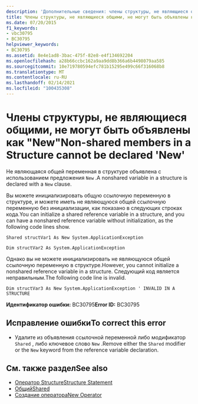 ```yaml
---
description: 'Дополнительные сведения: члены структуры, не являющиеся общими, не могут быть объявлены как "New"'
title: Члены структуры, не являющиеся общими, не могут быть объявлены как "New"
ms.date: 07/20/2015
f1_keywords:
- vbc30795
- BC30795
helpviewer_keywords:
- BC30795
ms.assetid: 8e4e1ad8-3bac-475f-82e8-e4f134692204
ms.openlocfilehash: a28b66ccbc162a9aa9dd8b366a6b4498079aa585
ms.sourcegitcommit: 10e719780594efc781b15295e499c66f316068b8
ms.translationtype: MT
ms.contentlocale: ru-RU
ms.lasthandoff: 02/14/2021
ms.locfileid: "100435308"
---
```

# <a name="non-shared-members-in-a-structure-cannot-be-declared-new"></a><span data-ttu-id="64986-103">Члены структуры, не являющиеся общими, не могут быть объявлены как "New"</span><span class="sxs-lookup"><span data-stu-id="64986-103">Non-shared members in a Structure cannot be declared 'New'</span></span>

<span data-ttu-id="64986-104">Не являющаяся общей переменная в структуре объявлена с использованием предложения `New` .</span><span class="sxs-lookup"><span data-stu-id="64986-104">A nonshared variable in a structure is declared with a `New` clause.</span></span>  
  
 <span data-ttu-id="64986-105">Вы можете инициализировать общую ссылочную переменную в структуре, и можете иметь не являющуюся общей ссылочную переменную без инициализации, как показано в следующих строках кода.</span><span class="sxs-lookup"><span data-stu-id="64986-105">You can initialize a shared reference variable in a structure, and you can have a nonshared reference variable without initialization, as the following code lines show.</span></span>  
  
 `Shared structVar1 As New System.ApplicationException`  
  
 `Dim structVar2 As System.ApplicationException`  
  
 <span data-ttu-id="64986-106">Однако вы не можете инициализировать не являющуюся общей ссылочную переменную в структуре.</span><span class="sxs-lookup"><span data-stu-id="64986-106">However, you cannot initialize a nonshared reference variable in a structure.</span></span> <span data-ttu-id="64986-107">Следующий код является неправильным.</span><span class="sxs-lookup"><span data-stu-id="64986-107">The following code line is invalid.</span></span>  
  
 `Dim structVar3 As New System.ApplicationException ' INVALID IN A STRUCTURE`  
  
 <span data-ttu-id="64986-108">**Идентификатор ошибки:** BC30795</span><span class="sxs-lookup"><span data-stu-id="64986-108">**Error ID:** BC30795</span></span>  
  
## <a name="to-correct-this-error"></a><span data-ttu-id="64986-109">Исправление ошибки</span><span class="sxs-lookup"><span data-stu-id="64986-109">To correct this error</span></span>  
  
- <span data-ttu-id="64986-110">Удалите из объявления ссылочной переменной либо модификатор `Shared` , либо ключевое слово `New` .</span><span class="sxs-lookup"><span data-stu-id="64986-110">Remove either the `Shared` modifier or the `New` keyword from the reference variable declaration.</span></span>  
  
## <a name="see-also"></a><span data-ttu-id="64986-111">См. также раздел</span><span class="sxs-lookup"><span data-stu-id="64986-111">See also</span></span>

- [<span data-ttu-id="64986-112">Оператор Structure</span><span class="sxs-lookup"><span data-stu-id="64986-112">Structure Statement</span></span>](../language-reference/statements/structure-statement.md)
- [<span data-ttu-id="64986-113">Общий</span><span class="sxs-lookup"><span data-stu-id="64986-113">Shared</span></span>](../language-reference/modifiers/shared.md)
- [<span data-ttu-id="64986-114">Создание оператора</span><span class="sxs-lookup"><span data-stu-id="64986-114">New Operator</span></span>](../language-reference/operators/new-operator.md)
